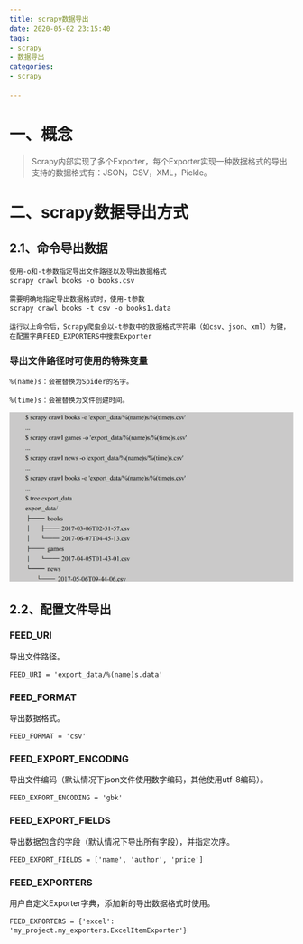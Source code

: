 ```yaml
---
title: scrapy数据导出
date: 2020-05-02 23:15:40
tags:
- scrapy
- 数据导出
categories:
- scrapy

---
```


# 一、概念 #


> Scrapy内部实现了多个Exporter，每个Exporter实现一种数据格式的导出支持的数据格式有：JSON，CSV，XML，Pickle。

# 二、scrapy数据导出方式 #

## 2.1、命令导出数据 ##
    使用-o和-t参数指定导出文件路径以及导出数据格式
    scrapy crawl books -o books.csv

    需要明确地指定导出数据格式时，使用-t参数
    scrapy crawl books -t csv -o books1.data

    运行以上命令后，Scrapy爬虫会以-t参数中的数据格式字符串（如csv、json、xml）为键，
    在配置字典FEED_EXPORTERS中搜索Exporter

### 导出文件路径时可使用的特殊变量 ###
    %(name)s：会被替换为Spider的名字。
  
    %(time)s：会被替换为文件创建时间。

![导出数据](/images/scrapy/导出数据.png)


## 2.2、配置文件导出 ##

### FEED_URI ###

导出文件路径。

    FEED_URI = 'export_data/%(name)s.data'

### FEED_FORMAT ###

导出数据格式。

    FEED_FORMAT = 'csv'

### FEED_EXPORT_ENCODING ###

导出文件编码（默认情况下json文件使用数字编码，其他使用utf-8编码）。

    FEED_EXPORT_ENCODING = 'gbk'

### FEED_EXPORT_FIELDS ###

导出数据包含的字段（默认情况下导出所有字段），并指定次序。

    FEED_EXPORT_FIELDS = ['name', 'author', 'price']

### FEED_EXPORTERS ###

用户自定义Exporter字典，添加新的导出数据格式时使用。

    FEED_EXPORTERS = {'excel': 'my_project.my_exporters.ExcelItemExporter'}








